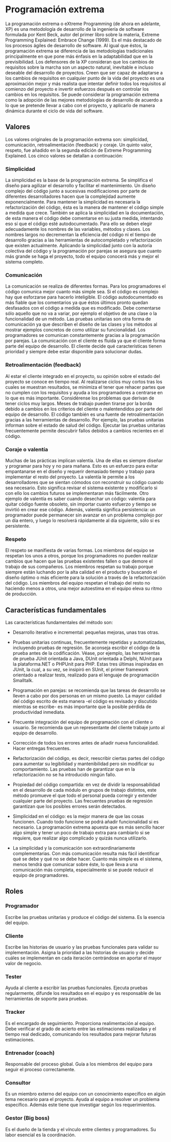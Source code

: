 # Programación extrema

La programación extrema o eXtreme Programming (de ahora en adelante, XP) es una metodología de desarrollo de la ingeniería de software formulada por Kent Beck, autor del primer libro sobre la materia, Extreme Programming Explained: Embrace Change (1999). Es el más destacado de los procesos ágiles de desarrollo de software. Al igual que éstos, la programación extrema se diferencia de las metodologías tradicionales principalmente en que pone más énfasis en la adaptabilidad que en la previsibilidad. Los defensores de la XP consideran que los cambios de requisitos sobre la marcha son un aspecto natural, inevitable e incluso deseable del desarrollo de proyectos. Creen que ser capaz de adaptarse a los cambios de requisitos en cualquier punto de la vida del proyecto es una aproximación mejor y más realista que intentar definir todos los requisitos al comienzo del proyecto e invertir esfuerzos después en controlar los cambios en los requisitos.
Se puede considerar la programación extrema como la adopción de las mejores metodologías de desarrollo de acuerdo a lo que se pretende llevar a cabo con el proyecto, y aplicarlo de manera dinámica durante el ciclo de vida del software.

## Valores
Los valores originales de la programación extrema son: simplicidad, comunicación, retroalimentación (feedback) y coraje. Un quinto valor, respeto, fue añadido en la segunda edición de Extreme Programming Explained. Los cinco valores se detallan a continuación:
### Simplicidad

La simplicidad es la base de la programación extrema. Se simplifica el diseño para agilizar el desarrollo y facilitar el mantenimiento. Un diseño complejo del código junto a sucesivas modificaciones por parte de diferentes desarrolladores hacen que la complejidad aumente exponencialmente.
Para mantener la simplicidad es necesaria la refactorización del código, ésta es la manera de mantener el código simple a medida que crece.
También se aplica la simplicidad en la documentación, de esta manera el código debe comentarse en su justa medida, intentando eso sí que el código esté autodocumentado. Para ello se deben elegir adecuadamente los nombres de las variables, métodos y clases. Los nombres largos no decrementan la eficiencia del código ni el tiempo de desarrollo gracias a las herramientas de autocompletado y refactorización que existen actualmente.
Aplicando la simplicidad junto con la autoría colectiva del código y la programación por parejas se asegura que cuanto más grande se haga el proyecto, todo el equipo conocerá más y mejor el sistema completo.

### Comunicación

La comunicación se realiza de diferentes formas. Para los programadores el código comunica mejor cuanto más simple sea. Si el código es complejo hay que esforzarse para hacerlo inteligible. El código autodocumentado es más fiable que los comentarios ya que éstos últimos pronto quedan desfasados con el código a medida que es modificado. Debe comentarse sólo aquello que no va a variar, por ejemplo el objetivo de una clase o la funcionalidad de un método.
Las pruebas unitarias son otra forma de comunicación ya que describen el diseño de las clases y los métodos al mostrar ejemplos concretos de como utilizar su funcionalidad. Los programadores se comunican constantemente gracias a la programación por parejas. La comunicación con el cliente es fluida ya que el cliente forma parte del equipo de desarrollo. El cliente decide qué características tienen prioridad y siempre debe estar disponible para solucionar dudas.

### Retroalimentación (feedback)

Al estar el cliente integrado en el proyecto, su opinión sobre el estado del proyecto se conoce en tiempo real.
Al realizarse ciclos muy cortos tras los cuales se muestran resultados, se minimiza el tener que rehacer partes que no cumplen con los requisitos y ayuda a los programadores a centrarse en lo que es más importante.
Considérense los problemas que derivan de tener ciclos muy largos. Meses de trabajo pueden tirarse por la borda debido a cambios en los criterios del cliente o malentendidos por parte del equipo de desarrollo. El código también es una fuente de retroalimentación gracias a las herramientas de desarrollo. Por ejemplo, las pruebas unitarias informan sobre el estado de salud del código. Ejecutar las pruebas unitarias frecuentemente permite descubrir fallos debidos a cambios recientes en el código.

### Coraje o valentía

Muchas de las prácticas implican valentía. Una de ellas es siempre diseñar y programar para hoy y no para mañana. Esto es un esfuerzo para evitar empantanarse en el diseño y requerir demasiado tiempo y trabajo para implementar el resto del proyecto. La valentía le permite a los desarrolladores que se sientan cómodos con reconstruir su código cuando sea necesario. Esto significa revisar el sistema existente y modificarlo si con ello los cambios futuros se implementaran más fácilmente. Otro ejemplo de valentía es saber cuando desechar un código: valentía para quitar código fuente obsoleto, sin importar cuanto esfuerzo y tiempo se invirtió en crear ese código. Además, valentía significa persistencia: un programador puede permanecer sin avanzar en un problema complejo por un día entero, y luego lo resolverá rápidamente al día siguiente, sólo si es persistente.

### Respeto
El respeto se manifiesta de varias formas. Los miembros del equipo se respetan los unos a otros, porque los programadores no pueden realizar cambios que hacen que las pruebas existentes fallen o que demore el trabajo de sus compañeros. Los miembros respetan su trabajo porque siempre están luchando por la alta calidad en el producto y buscando el diseño óptimo o más eficiente para la solución a través de la refactorización del código. Los miembros del equipo respetan el trabajo del resto no haciendo menos a otros, una mejor autoestima en el equipo eleva su ritmo de producción.

## Características fundamentales

Las características fundamentales del método son:

* Desarrollo iterativo e incremental: pequeñas mejoras, unas tras otras.

* Pruebas unitarias continuas, frecuentemente repetidas y automatizadas, incluyendo pruebas de regresión. Se aconseja escribir el código de la prueba antes de la codificación. Véase, por ejemplo, las herramientas de prueba JUnit orientada a Java, DUnit orientada a Delphi, NUnit para la plataforma.NET o PHPUnit para PHP. Estas tres últimas inspiradas en JUnit, la cual, a su vez, se insipiró en SUnit, el primer framework orientado a realizar tests, realizado para el lenguaje de programación Smalltalk.

* Programación en parejas: se recomienda que las tareas de desarrollo se lleven a cabo por dos personas en un mismo puesto. La mayor calidad del código escrito de esta manera -el código es revisado y discutido mientras se escribe- es más importante que la posible pérdida de productividad inmediata.

* Frecuente integración del equipo de programación con el cliente o usuario. Se recomienda que un representante del cliente trabaje junto al equipo de desarrollo.

* Corrección de todos los errores antes de añadir nueva funcionalidad. Hacer entregas frecuentes.

* Refactorización del código, es decir, reescribir ciertas partes del código para aumentar su legibilidad y mantenibilidad pero sin modificar su comportamiento. Las pruebas han de garantizar que en la refactorización no se ha introducido ningún fallo.

* Propiedad del código compartida: en vez de dividir la responsabilidad en el desarrollo de cada módulo en grupos de trabajo distintos, este método promueve el que todo el personal pueda corregir y extender cualquier parte del proyecto. Las frecuentes pruebas de regresión garantizan que los posibles errores serán detectados.

* Simplicidad en el código: es la mejor manera de que las cosas funcionen. Cuando todo funcione se podrá añadir funcionalidad si es necesario. La programación extrema apuesta que es más sencillo hacer algo simple y tener un poco de trabajo extra para cambiarlo si se requiere, que realizar algo complicado y quizás nunca utilizarlo.

* La simplicidad y la comunicación son extraordinariamente complementarias. Con más comunicación resulta más fácil identificar qué se debe y qué no se debe hacer. Cuanto más simple es el sistema, menos tendrá que comunicar sobre éste, lo que lleva a una comunicación más completa, especialmente si se puede reducir el equipo de programadores.

## Roles
### Programador
Escribe las pruebas unitarias y produce el código del sistema. Es la esencia del equipo.
### Cliente
Escribe las historias de usuario y las pruebas funcionales para validar su implementación. Asigna la prioridad a las historias de usuario y decide cuáles se implementan en cada iteración centrándose en aportar el mayor valor de negocio.
### Tester
Ayuda al cliente a escribir las pruebas funcionales. Ejecuta pruebas regularmente, difunde los resultados en el equipo y es responsable de las herramientas de soporte para pruebas.
### Tracker
Es el encargado de seguimiento. Proporciona realimentación al equipo. Debe verificar el grado de acierto entre las estimaciones realizadas y el tiempo real dedicado, comunicando los resultados para mejorar futuras estimaciones.
### Entrenador (coach)
Responsable del proceso global. Guía a los miembros del equipo para seguir el proceso correctamente.
### Consultor
Es un miembro externo del equipo con un conocimiento específico en algún tema necesario para el proyecto. Ayuda al equipo a resolver un problema específico. Además este tiene que investigar según los requerimientos.
### Gestor (Big boss)
Es el dueño de la tienda y el vínculo entre clientes y programadores. Su labor esencial es la coordinación.